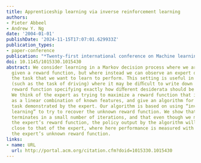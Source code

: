 ```yaml
---
title: Apprenticeship learning via inverse reinforcement learning
authors:
- Pieter Abbeel
- Andrew Y. Ng
date: '2004-01-01'
publishDate: '2024-11-15T17:07:01.629933Z'
publication_types:
- paper-conference
publication: "*Twenty-first international conference on Machine learning  - ICML '04*"
doi: 10.1145/1015330.1015430
abstract: We consider learning in a Markov decision process where we are not explicitly
  given a reward function, but where instead we can observe an expert demonstrating
  the task that we want to learn to perform. This setting is useful in applications
  (such as the task of driving) where it may be diﬃcult to write down an explicit
  reward function specifying exactly how diﬀerent desiderata should be traded oﬀ.
  We think of the expert as trying to maximize a reward function that is expressible
  as a linear combination of known features, and give an algorithm for learning the
  task demonstrated by the expert. Our algorithm is based on using “inverse reinforcement
  learning” to try to recover the unknown reward function. We show that our algorithm
  terminates in a small number of iterations, and that even though we may never recover
  the expert’s reward function, the policy output by the algorithm will attain performance
  close to that of the expert, where here performance is measured with respect to
  the expert’s unknown reward function.
links:
- name: URL
  url: http://portal.acm.org/citation.cfm?doid=1015330.1015430
---
```

